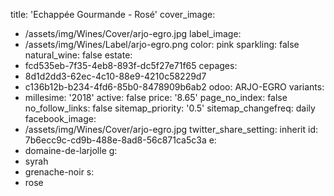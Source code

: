 title: 'Echappée Gourmande - Rosé'
cover_image:
  - /assets/img/Wines/Cover/arjo-egro.jpg
label_image:
  - /assets/img/Wines/Label/arjo-egro.png
color: pink
sparkling: false
natural_wine: false
estate:
  - fcd535eb-7f35-4eb8-893f-dc5f27e71f65
cepages:
  - 8d1d2dd3-62ec-4c10-88e9-4210c58229d7
  - c136b12b-b234-4fd6-85b0-8478909b6ab2
odoo: ARJO-EGRO
variants:
  -
    millesime: '2018'
    active: false
    price: '8.65'
page_no_index: false
no_follow_links: false
sitemap_priority: '0.5'
sitemap_changefreq: daily
facebook_image:
  - /assets/img/Wines/Cover/arjo-egro.jpg
twitter_share_setting: inherit
id: 7b6ecc9c-cd9b-488e-8ad8-56c871ca5c3a
e:
  - domaine-de-larjolle
g:
  - syrah
  - grenache-noir
s:
  - rose
